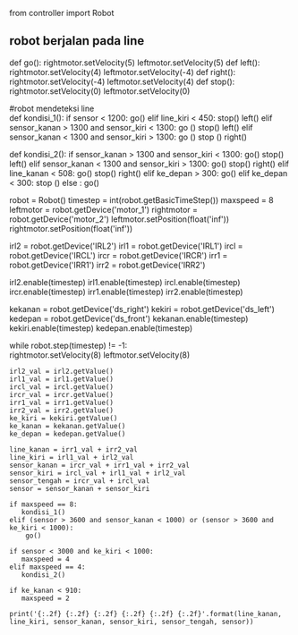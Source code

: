 from controller import Robot
## robot berjalan pada line
def go():
    rightmotor.setVelocity(5)
    leftmotor.setVelocity(5)
def left():
    rightmotor.setVelocity(4)
    leftmotor.setVelocity(-4)
def right():
    rightmotor.setVelocity(-4)
    leftmotor.setVelocity(4)
def stop():
    rightmotor.setVelocity(0)
    leftmotor.setVelocity(0)

#robot mendeteksi line     
def kondisi_1():
    if sensor < 1200:
        go()
    elif line_kiri < 450:
        stop()
        left()
    elif sensor_kanan > 1300 and sensor_kiri < 1300:
        go ()
        stop()
        left()
    elif sensor_kanan < 1300 and sensor_kiri > 1300:
        go ()
        stop ()
        right()
       
def kondisi_2():
    if sensor_kanan > 1300 and sensor_kiri < 1300:
        go()
        stop()
        left()
    elif sensor_kanan < 1300 and sensor_kiri > 1300:
        go()
        stop()
        right()
    elif line_kanan < 508:
        go()
        stop()
        right()
    elif ke_depan > 300:
        go()
    elif ke_depan < 300:
        stop ()
    else :
        go()
       
        
robot = Robot()
timestep = int(robot.getBasicTimeStep())
maxspeed = 8
leftmotor = robot.getDevice('motor_1')
rightmotor = robot.getDevice('motor_2')
leftmotor.setPosition(float('inf'))
rightmotor.setPosition(float('inf'))

irl2 = robot.getDevice('IRL2')
irl1 = robot.getDevice('IRL1')
ircl = robot.getDevice('IRCL')
ircr = robot.getDevice('IRCR')
irr1 = robot.getDevice('IRR1')
irr2 = robot.getDevice('IRR2')

irl2.enable(timestep)
irl1.enable(timestep)
ircl.enable(timestep)
ircr.enable(timestep)
irr1.enable(timestep)
irr2.enable(timestep)

kekanan = robot.getDevice('ds_right')
kekiri = robot.getDevice('ds_left')
kedepan = robot.getDevice('ds_front')
kekanan.enable(timestep)
kekiri.enable(timestep)
kedepan.enable(timestep)

while robot.step(timestep) != -1:  
    rightmotor.setVelocity(8)
    leftmotor.setVelocity(8)
    
    irl2_val = irl2.getValue()
    irl1_val = irl1.getValue()
    ircl_val = ircl.getValue()
    ircr_val = ircr.getValue()
    irr1_val = irr1.getValue()
    irr2_val = irr2.getValue()
    ke_kiri = kekiri.getValue()
    ke_kanan = kekanan.getValue()
    ke_depan = kedepan.getValue()

    line_kanan = irr1_val + irr2_val
    line_kiri = irl1_val + irl2_val
    sensor_kanan = ircr_val + irr1_val + irr2_val
    sensor_kiri = ircl_val + irl1_val + irl2_val
    sensor_tengah = ircr_val + ircl_val
    sensor = sensor_kanan + sensor_kiri    
   
    if maxspeed == 8:
       kondisi_1()
    elif (sensor > 3600 and sensor_kanan < 1000) or (sensor > 3600 and ke_kiri < 1000):
        go()
        
    if sensor < 3000 and ke_kiri < 1000:
       maxspeed = 4
    elif maxspeed == 4:
       kondisi_2()
       
    if ke_kanan < 910: 
       maxspeed = 2
    
    print('{:.2f} {:.2f} {:.2f} {:.2f} {:.2f} {:.2f}'.format(line_kanan, line_kiri, sensor_kanan, sensor_kiri, sensor_tengah, sensor))
    
    
    
    

